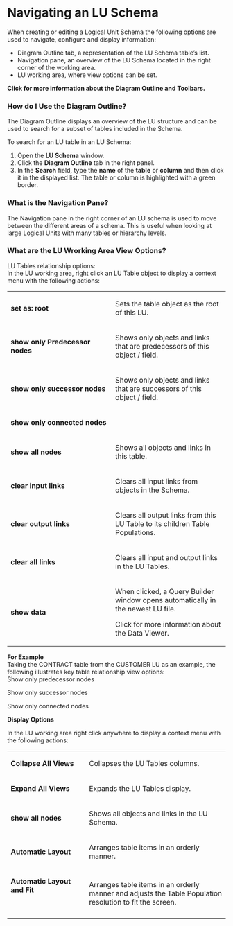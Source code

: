 # Navigating an LU Schema

When creating or editing a Logical Unit Schema the following options are used to navigate, configure and display information:
* Diagram Outline tab, a representation of the LU Schema table’s list.
* Navigation pane, an overview of the LU Schema located in the right corner of the working area.
* LU working area, where view options can be set.

**Click for more information about the Diagram Outline and Toolbars.**

### How do I Use the Diagram Outline?
 
The Diagram Outline displays an overview of the LU structure and can be used to search for a subset of tables included in the Schema. 

To search for an LU table in an LU Schema:
1.	Open the **LU Schema** window. 
2.	Click the **Diagram Outline** tab in the right panel.
3.	In the **Search** field, type the **name** of the **table** or **column** and then click it  in the displayed list. The table or column is highlighted with a green border.

### What is the Navigation Pane? 
 
The Navigation pane in the right corner of an LU schema is used to move between the different areas of a schema. This is useful when looking at large Logical Units with many tables or hierarchy levels.

### What are the LU Wrorking Area View Options?
 
LU Tables relationship options:\
In the LU working area, right click an LU Table object to display a context menu with the following actions:

<table width="595">
<tbody>
<tr>
<td width="283">
<p><strong>set as: root&nbsp;</strong></p>
</td>
<td width="312">
<p>Sets the table object as the root of this LU.</p>
</td>
</tr>
<tr>
<td width="283">
<p><strong>show only Predecessor nodes</strong></p>
</td>
<td width="312">
<p>Shows only objects and links that are predecessors of this object / field.</p>
</td>
</tr>
<tr>
<td width="283">
<p><strong>show only successor nodes</strong></p>
</td>
<td width="312">
<p>Shows only objects and links that are successors of this object / field.</p>
</td>
</tr>
<tr>
<td width="283">
<p><strong>show only connected nodes</strong></p>
</td>
<td width="312">&nbsp;</td>
</tr>
<tr>
<td width="283">
<p><strong>show all nodes</strong></p>
</td>
<td width="312">
<p>Shows all objects and links in this table.</p>
</td>
</tr>
<tr>
<td width="283">
<p><strong>clear input links</strong></p>
</td>
<td width="312">
<p>Clears all input links from objects in the Schema.</p>
</td>
</tr>
<tr>
<td width="283">
<p><strong>clear output links</strong></p>
</td>
<td width="312">
<p>Clears all output links from this LU Table to its children Table Populations.</p>
</td>
</tr>
<tr>
<td width="283">
<p><strong>clear all links</strong></p>
</td>
<td width="312">
<p>Clears all input and output links in the LU Tables.</p>
</td>
</tr>
<tr>
<td width="283">
<p><strong>show data</strong></p>
</td>
<td width="312">
<p>When clicked, a Query Builder window opens automatically in the newest LU file.</p>
<p>Click for more information about the Data Viewer.</p>
</td>
</tr>
</tbody>
</table>


**For Example**\
Taking the CONTRACT table from the CUSTOMER LU as an example, the following illustrates key table relationship view options:\
Show only predecessor nodes


Show only successor nodes


Show only connected nodes

**Display Options** 
 
In the LU working area right click anywhere to display a context menu with the following actions:

<table width="595">
<tbody>
<tr>
<td width="198">
<p><strong>Collapse All Views</strong></p>
</td>
<td width="397">
<p>Collapses the LU Tables columns.</p>
</td>
</tr>
<tr>
<td width="198">
<p><strong>Expand All Views</strong></p>
</td>
<td width="397">
<p>Expands the LU Tables display.</p>
</td>
</tr>
<tr>
<td width="198">
<p><strong>show all nodes</strong></p>
</td>
<td width="397">
<p>Shows all objects and links in the LU Schema.</p>
</td>
</tr>
<tr>
<td width="198">
<p><strong>Automatic Layout</strong></p>
</td>
<td width="397">
<p>Arranges table items in an orderly manner.</p>
</td>
</tr>
<tr>
<td width="198">
<p><strong>Automatic Layout and Fit</strong></p>
<p>&nbsp;</p>
</td>
<td width="397">
<p>Arranges table items in an orderly manner and adjusts the Table Population resolution to fit the screen.</p>
</td>
</tr>
</tbody>
</table>
